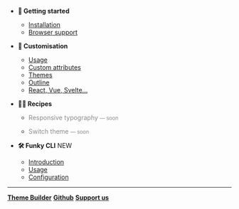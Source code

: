 * **🚀 Getting started**
  * [Installation](/docs/getting-started/installation.md)
  * [Browser support](/docs/getting-started/browser-support.md)

* **🎨 Customisation**
  * [Usage](/docs/customisation/usage.md)
  * [Custom attributes](/docs/customisation/custom-attributes.md)
  * [Themes](/docs/customisation/themes.md)
  * [Outline](/docs/customisation/outline.md)
  * [React, Vue, Svelte...](/docs/customisation/react-vue.md)

* **🧑‍🔬 Recipes**
  * <p style="opacity: 0.5">Responsive typography <small> — soon</small></p>
  * <p style="opacity: 0.5">Switch theme <small> — soon</small></p>

* **🛠 Funky CLI** <span class="Badge">NEW</span>
  * [Introduction](/docs/funky/introduction.md)
  * [Usage](/docs/funky/usage.md)
  * [Configuration](/docs/funky/configuration.md)


---

[**Theme Builder**](https://app.native-elements.dev ':target=_blank')
[**Github**](https://github.com/n-elements/core ':target=_blank')
[**Support us**](https://opencollective.com/native-elements/contribute/free-donation-18192/checkout ':target=_blank')
